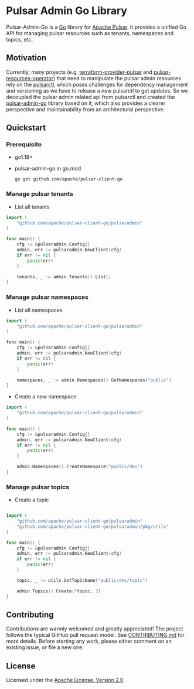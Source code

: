 # Pulsar Admin Go Library

Pulsar-Admin-Go is a [Go](https://go.dev) library for [Apache Pulsar](https://pulsar.apache.org/). It provides a unified Go API for managing pulsar resources such as tenants, namespaces and topics, etc.

## Motivation

Currently, many projects (e.g, [terraform-provider-pulsar](https://github.com/streamnative/terraform-provider-pulsar) and [pulsar-resources-operator](https://github.com/streamnative/pulsar-resources-operator))
that need to manipulate the pulsar admin resources rely on the [pulsarctl](https://github.com/streamnative/pulsarctl),
which poses challenges for dependency management and versioning as we have to release a new pulsarctl to get updates.
So we decoupled the pulsar admin related api from pulsarctl and created the [pulsar-admin-go](https://github.com/apache/pulsar-client-go/pulsaradmin) library based on it,
which also provides a clearer perspective and maintainability from an architectural perspective.

## Quickstart

### Prerequisite

- go1.18+
- pulsar-admin-go in go.mod

  ```shell
  go get github.com/apache/pulsar-client-go
  ```

### Manage pulsar tenants

- List all tenants

```go
import (
    "github.com/apache/pulsar-client-go/pulsaradmin"
)

func main() {
    cfg := &pulsaradmin.Config{}
    admin, err := pulsaradmin.NewClient(cfg)
    if err != nil {
        panic(err)
    }

    tenants, _ := admin.Tenants().List()
}
```

### Manage pulsar namespaces

- List all namespaces

```go
import (
    "github.com/apache/pulsar-client-go/pulsaradmin"
)

func main() {
    cfg := &pulsaradmin.Config{}
    admin, err := pulsaradmin.NewClient(cfg)
    if err != nil {
        panic(err)
    }

    namespaces, _ := admin.Namespaces().GetNamespaces("public")
}
```

- Create a new namespace

```go
import (
    "github.com/apache/pulsar-client-go/pulsaradmin"
)

func main() {
    cfg := &pulsaradmin.Config{}
    admin, err := pulsaradmin.NewClient(cfg)
    if err != nil {
        panic(err)
    }

    admin.Namespaces().CreateNamespace("public/dev")
}
```

### Manage pulsar topics

- Create a topic

```go

import (
    "github.com/apache/pulsar-client-go/pulsaradmin"
    "github.com/apache/pulsar-client-go/pulsaradmin/pkg/utils"
)

func main() {
    cfg := &pulsaradmin.Config{}
    admin, err := pulsaradmin.NewClient(cfg)
    if err != nil {
        panic(err)
    }

    topic, _ := utils.GetTopicName("public/dev/topic")

    admin.Topics().Create(*topic, 3)
}
```

## Contributing

Contributions are warmly welcomed and greatly appreciated!
The project follows the typical GitHub pull request model. See [CONTRIBUTING.md](CONTRIBUTING.md) for more details.
Before starting any work, please either comment on an existing issue, or file a new one.

## License

Licensed under the [Apache License, Version 2.0](http://www.apache.org/licenses/LICENSE-2.0).
